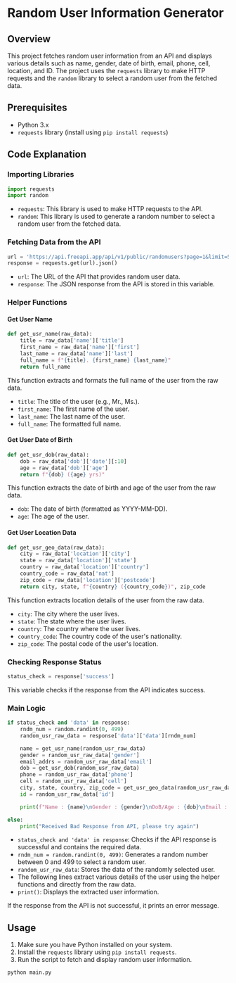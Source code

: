 # Random User Information Generator

## Overview

This project fetches random user information from an API and displays various details such as name, gender, date of birth, email, phone, cell, location, and ID. The project uses the `requests` library to make HTTP requests and the `random` library to select a random user from the fetched data.

## Prerequisites

- Python 3.x
- `requests` library (install using `pip install requests`)

## Code Explanation

### Importing Libraries

```python
import requests
import random
```

- `requests`: This library is used to make HTTP requests to the API.
- `random`: This library is used to generate a random number to select a random user from the fetched data.

### Fetching Data from the API

```python
url = 'https://api.freeapi.app/api/v1/public/randomusers?page=1&limit=500'
response = requests.get(url).json()
```

- `url`: The URL of the API that provides random user data.
- `response`: The JSON response from the API is stored in this variable.

### Helper Functions

#### Get User Name

```python
def get_usr_name(raw_data):
    title = raw_data['name']['title']
    first_name = raw_data['name']['first']
    last_name = raw_data['name']['last']
    full_name = f"{title}. {first_name} {last_name}"
    return full_name
```

This function extracts and formats the full name of the user from the raw data.

- `title`: The title of the user (e.g., Mr., Ms.).
- `first_name`: The first name of the user.
- `last_name`: The last name of the user.
- `full_name`: The formatted full name.

#### Get User Date of Birth

```python
def get_usr_dob(raw_data):
    dob = raw_data['dob']['date'][:10]
    age = raw_data['dob']['age']
    return f"{dob} ({age} yrs)"
```

This function extracts the date of birth and age of the user from the raw data.

- `dob`: The date of birth (formatted as YYYY-MM-DD).
- `age`: The age of the user.

#### Get User Location Data

```python
def get_usr_geo_data(raw_data):
    city = raw_data['location']['city']
    state = raw_data['location']['state']
    country = raw_data['location']['country']
    country_code = raw_data['nat']
    zip_code = raw_data['location']['postcode']
    return city, state, f"{country} ({country_code})", zip_code
```

This function extracts location details of the user from the raw data.

- `city`: The city where the user lives.
- `state`: The state where the user lives.
- `country`: The country where the user lives.
- `country_code`: The country code of the user's nationality.
- `zip_code`: The postal code of the user's location.

### Checking Response Status

```python
status_check = response['success']
```

This variable checks if the response from the API indicates success.

### Main Logic

```python
if status_check and 'data' in response:
    rndm_num = random.randint(0, 499)
    random_usr_raw_data = response['data']['data'][rndm_num]

    name = get_usr_name(random_usr_raw_data)
    gender = random_usr_raw_data['gender']
    email_addrs = random_usr_raw_data['email']
    dob = get_usr_dob(random_usr_raw_data)
    phone = random_usr_raw_data['phone']
    cell = random_usr_raw_data['cell']
    city, state, country, zip_code = get_usr_geo_data(random_usr_raw_data)
    id = random_usr_raw_data['id']

    print(f"Name : {name}\nGender : {gender}\nDoB/Age : {dob}\nEmail : {email_addrs}\nPhone : {phone}\nCell : {cell}\nCity : {city}\nState : {state}\nCountry : {country}\nPostcode : {zip_code}\nID : {id}")

else:
    print("Received Bad Response from API, please try again")
```

- `status_check and 'data' in response`: Checks if the API response is successful and contains the required data.
- `rndm_num = random.randint(0, 499)`: Generates a random number between 0 and 499 to select a random user.
- `random_usr_raw_data`: Stores the data of the randomly selected user.
- The following lines extract various details of the user using the helper functions and directly from the raw data.
- `print()`: Displays the extracted user information.

If the response from the API is not successful, it prints an error message.

## Usage

1. Make sure you have Python installed on your system.
2. Install the `requests` library using `pip install requests`.
3. Run the script to fetch and display random user information.

```bash
python main.py
```
